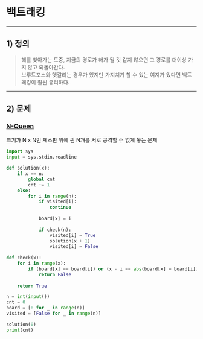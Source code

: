 # 백트래킹

-------------
## 1) 정의
> 해를 찾아가는 도중, 지금의 경로가 해가 될 것 같지 않으면 그 경로를 더이상 가지 않고 되돌아간다.   
> 브루트포스와 헷갈리는 경우가 있지만 가지치기 할 수 있는 여지가 있다면 백트래킹이 훨씬 유리하다.
-------------
## 2) 문제
### [N-Queen](https://www.acmicpc.net/problem/9663)
크기가 N x N인 체스판 위에 퀸 N개를 서로 공격할 수 없게 놓는 문제
```python
import sys
input = sys.stdin.readline

def solution(x):
    if x == n:
        global cnt
        cnt += 1
    else:
        for i in range(n):
            if visited[i]:
                continue
                
            board[x] = i
            
            if check(n):
                visited[i] = True
                solution(x + 1)
                visited[i] = False
                
def check(x):
    for i in range(x):
        if (board[x] == board[i]) or (x - i == abs(board[x] = board[i])):
            return False
        
    return True

n = int(input())
cnt = 0
board = [0 for _ in range(n)]
visited = [False for _ in range(n)]

solution(0)
print(cnt)
```
